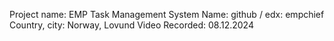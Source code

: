 Project name: EMP Task Management System
Name: 
github / edx: empchief
Country, city: Norway, Lovund
Video Recorded: 08.12.2024